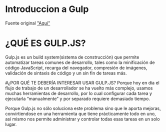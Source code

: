 # Introduccion a Gulp
Fuente original ["Aqui"]("https://frontendlabs.io/1669--gulp-js-en-espanol-tutorial-basico-primeros-pasos-y-ejemplos")

# ¿QUÉ ES GULP.JS?
Gulp.js es un build system(sistema de construcción) que permite automatizar tareas comunes de desarrollo, 
tales como la minificación de código JavaScript, recarga del navegador, compresión de imágenes, validación 
de sintaxis de código y un sin fin de tareas más.

#¿POR QUÉ TE DEBERÍA INTERESAR USAR GULP.JS?
Porque hoy en día el flujo de trabajo de un desarrollador se ha vuelto más complejo, usamos muchas herramientas 
de desarrollo, por lo cual configurar cada tarea y ejecutarla “manualmente” y por separado requiere demasiado tiempo.

Porque Gulp.js no sólo soluciona este problema sino que le aporta mejoras, convirtiendose en una herramienta que tiene 
prácticamente todo en uno, así mismo nos permite administrar y controlar todas esas tareas en un solo lugar.

